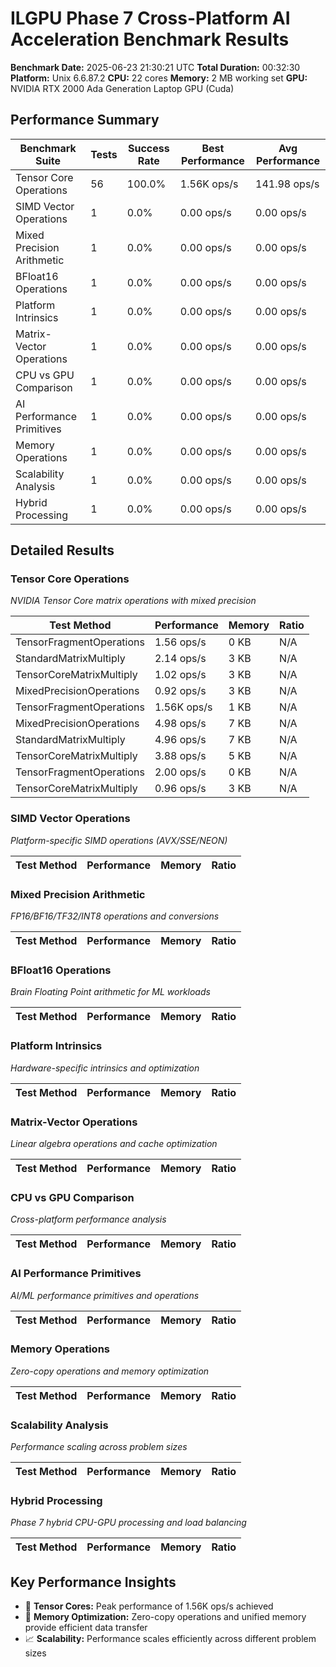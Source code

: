 # ILGPU Phase 7 Cross-Platform AI Acceleration Benchmark Results

**Benchmark Date:** 2025-06-23 21:30:21 UTC
**Total Duration:** 00:32:30
**Platform:** Unix 6.6.87.2
**CPU:** 22 cores
**Memory:** 2 MB working set
**GPU:** NVIDIA RTX 2000 Ada Generation Laptop GPU (Cuda)

## Performance Summary

| Benchmark Suite | Tests | Success Rate | Best Performance | Avg Performance |
|-----------------|-------|--------------|------------------|-----------------|
| Tensor Core Operations | 56 | 100.0% | 1.56K ops/s | 141.98 ops/s |
| SIMD Vector Operations | 1 | 0.0% | 0.00 ops/s | 0.00 ops/s |
| Mixed Precision Arithmetic | 1 | 0.0% | 0.00 ops/s | 0.00 ops/s |
| BFloat16 Operations | 1 | 0.0% | 0.00 ops/s | 0.00 ops/s |
| Platform Intrinsics | 1 | 0.0% | 0.00 ops/s | 0.00 ops/s |
| Matrix-Vector Operations | 1 | 0.0% | 0.00 ops/s | 0.00 ops/s |
| CPU vs GPU Comparison | 1 | 0.0% | 0.00 ops/s | 0.00 ops/s |
| AI Performance Primitives | 1 | 0.0% | 0.00 ops/s | 0.00 ops/s |
| Memory Operations | 1 | 0.0% | 0.00 ops/s | 0.00 ops/s |
| Scalability Analysis | 1 | 0.0% | 0.00 ops/s | 0.00 ops/s |
| Hybrid Processing | 1 | 0.0% | 0.00 ops/s | 0.00 ops/s |

## Detailed Results

### Tensor Core Operations
*NVIDIA Tensor Core matrix operations with mixed precision*

| Test Method | Performance | Memory | Ratio |
|-------------|-------------|--------|-------|
| TensorFragmentOperations | 1.56 ops/s | 0 KB | N/A |
| StandardMatrixMultiply | 2.14 ops/s | 3 KB | N/A |
| TensorCoreMatrixMultiply | 1.02 ops/s | 3 KB | N/A |
| MixedPrecisionOperations | 0.92 ops/s | 3 KB | N/A |
| TensorFragmentOperations | 1.56K ops/s | 1 KB | N/A |
| MixedPrecisionOperations | 4.98 ops/s | 7 KB | N/A |
| StandardMatrixMultiply | 4.96 ops/s | 7 KB | N/A |
| TensorCoreMatrixMultiply | 3.88 ops/s | 5 KB | N/A |
| TensorFragmentOperations | 2.00 ops/s | 0 KB | N/A |
| TensorCoreMatrixMultiply | 0.96 ops/s | 3 KB | N/A |

### SIMD Vector Operations
*Platform-specific SIMD operations (AVX/SSE/NEON)*

| Test Method | Performance | Memory | Ratio |
|-------------|-------------|--------|-------|

### Mixed Precision Arithmetic
*FP16/BF16/TF32/INT8 operations and conversions*

| Test Method | Performance | Memory | Ratio |
|-------------|-------------|--------|-------|

### BFloat16 Operations
*Brain Floating Point arithmetic for ML workloads*

| Test Method | Performance | Memory | Ratio |
|-------------|-------------|--------|-------|

### Platform Intrinsics
*Hardware-specific intrinsics and optimization*

| Test Method | Performance | Memory | Ratio |
|-------------|-------------|--------|-------|

### Matrix-Vector Operations
*Linear algebra operations and cache optimization*

| Test Method | Performance | Memory | Ratio |
|-------------|-------------|--------|-------|

### CPU vs GPU Comparison
*Cross-platform performance analysis*

| Test Method | Performance | Memory | Ratio |
|-------------|-------------|--------|-------|

### AI Performance Primitives
*AI/ML performance primitives and operations*

| Test Method | Performance | Memory | Ratio |
|-------------|-------------|--------|-------|

### Memory Operations
*Zero-copy operations and memory optimization*

| Test Method | Performance | Memory | Ratio |
|-------------|-------------|--------|-------|

### Scalability Analysis
*Performance scaling across problem sizes*

| Test Method | Performance | Memory | Ratio |
|-------------|-------------|--------|-------|

### Hybrid Processing
*Phase 7 hybrid CPU-GPU processing and load balancing*

| Test Method | Performance | Memory | Ratio |
|-------------|-------------|--------|-------|

## Key Performance Insights

- 🚀 **Tensor Cores:** Peak performance of 1.56K ops/s achieved
- 💾 **Memory Optimization:** Zero-copy operations and unified memory provide efficient data transfer
- 📈 **Scalability:** Performance scales efficiently across different problem sizes

